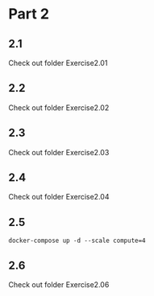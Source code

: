 # Part 2

## 2.1

Check out folder Exercise2.01

## 2.2

Check out folder Exercise2.02

## 2.3

Check out folder Exercise2.03

## 2.4

Check out folder Exercise2.04

## 2.5

```shell
docker-compose up -d --scale compute=4
```

## 2.6

Check out folder Exercise2.06
